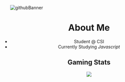 <!--
**Alex-z01/Alex-z01** is a ✨ _special_ ✨ repository because its `README.md` (this file) appears on your GitHub profile.

Here are some ideas to get you started:

- 🔭 I’m currently working on ...
- 🌱 I’m currently learning ...
- 👯 I’m looking to collaborate on ...
- 🤔 I’m looking for help with ...
- 💬 Ask me about ...
- 📫 How to reach me: ...
- 😄 Pronouns: ...
- ⚡ Fun fact: ...
-->

<style>
  ul {
    margin: 0;
    padding: 0;
  }
</style>

![githubBanner](https://user-images.githubusercontent.com/69604949/165014619-b3059202-9abd-4f30-856b-de5f1d9ad531.gif)

<div align='center'>
  <h1> About Me </h1>
  <ul>
    <li>Student @ CSI</li>
    <li>Currently Studying <i>Javascript</i> </li>
  </ul>

  <h2> Gaming Stats </h2>
  <img src="https://steam-stat.vercel.app/api?profileName=zchicken"/>

</div>
